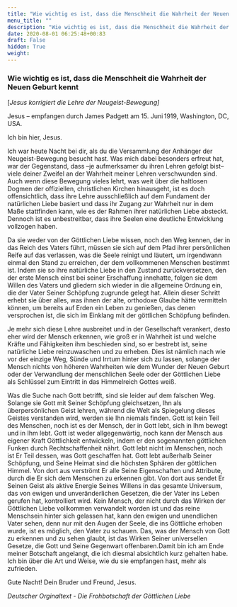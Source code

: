 ```yaml
---
title: "Wie wichtig es ist, dass die Menschheit die Wahrheit der Neuen Geburt kennt"
menu_title: ""
description: "Wie wichtig es ist, dass die Menschheit die Wahrheit der Neuen Geburt kennt"
date: 2020-08-01 06:25:48+00:83
draft: False
hidden: True
weight:
---
```

### Wie wichtig es ist, dass die Menschheit die Wahrheit der Neuen Geburt kennt

[*Jesus korrigiert die Lehre der Neugeist-Bewegung]*

Jesus – empfangen durch James Padgett am 15. Juni 1919, Washington, DC, USA.

Ich bin hier, Jesus.

Ich war heute Nacht bei dir, als du die Versammlung der Anhänger der Neugeist-Bewegung besucht hast. Was mich dabei besonders erfreut hat, war der Gegenstand, dass –je aufmerksamer du ihren Lehren gefolgt bist– viele deiner Zweifel an der Wahrheit meiner Lehren verschwunden sind. Auch wenn diese Bewegung vieles lehrt, was weit über die haltlosen Dogmen der offiziellen, christlichen Kirchen hinausgeht, ist es doch offensichtlich, dass ihre Lehre ausschließlich auf dem Fundament der natürlichen Liebe basiert und dass ihr Zugang zur Wahrheit nur in dem Maße stattfinden kann, wie es der Rahmen ihrer natürlichen Liebe absteckt. Dennoch ist es unbestreitbar, dass ihre Seelen eine deutliche Entwicklung vollzogen haben.

Da sie weder von der Göttlichen Liebe wissen, noch den Weg kennen, der in das Reich des Vaters führt, müssen sie sich auf dem Pfad ihrer persönlichen Reife auf das verlassen, was die Seele reinigt und läutert, um irgendwann einmal den Stand zu erreichen, der dem vollkommenen Menschen bestimmt ist. Indem sie so ihre natürliche Liebe in den Zustand zurückversetzen, den der erste Mensch einst bei seiner Erschaffung innehatte, folgen sie dem Willen des Vaters und gliedern sich wieder in die allgemeine Ordnung ein, die der Vater Seiner Schöpfung zugrunde gelegt hat. Allein dieser Schritt erhebt sie über alles, was ihnen der alte, orthodoxe Glaube hätte vermitteln können, um bereits auf Erden ein Leben zu genießen, das denen versprochen ist, die sich im Einklang mit der göttlichen Schöpfung befinden.

Je mehr sich diese Lehre ausbreitet und in der Gesellschaft verankert, desto eher wird der Mensch erkennen, wie groß er in Wahrheit ist und welche Kräfte und Fähigkeiten ihm beschieden sind, so er bestrebt ist, seine natürliche Liebe reinzuwaschen und zu erheben. Dies ist nämlich nach wie vor der einzige Weg, Sünde und Irrtum hinter sich zu lassen, solange der Mensch nichts von höheren Wahrheiten wie dem Wunder der Neuen Geburt oder der Verwandlung der menschlichen Seele oder der Göttlichen Liebe als Schlüssel zum Eintritt in das Himmelreich Gottes weiß.  

Was die Suche nach Gott betrifft, sind sie leider auf dem falschen Weg. Solange sie Gott mit Seiner Schöpfung gleichsetzen, Ihn als überpersönlichen Geist lehren, während die Welt als Spiegelung dieses Geistes verstanden wird, werden sie Ihn niemals finden. Gott ist kein Teil des Menschen, noch ist es der Mensch, der in Gott lebt, sich in Ihm bewegt und in Ihm lebt. Gott ist weder allgegenwärtig, noch kann der Mensch aus eigener Kraft Göttlichkeit entwickeln, indem er den sogenannten göttlichen Funken durch Rechtschaffenheit nährt. Gott lebt nicht im Menschen, noch ist Er Teil dessen, was Gott geschaffen hat. Gott lebt außerhalb Seiner Schöpfung, und Seine Heimat sind die höchsten Sphären der göttlichen Himmel. Von dort aus verströmt Er alle Seine Eigenschaften und Attribute, durch die Er sich dem Menschen zu erkennen gibt. Von dort aus sendet Er Seinen Geist als aktive Energie Seines Willens in das gesamte Universum, das von ewigen und unveränderlichen Gesetzen, die der Vater ins Leben gerufen hat, kontrolliert wird. Kein Mensch, der nicht durch das Wirken der Göttlichen Liebe vollkommen verwandelt worden ist und das reine Menschsein hinter sich gelassen hat, kann den ewigen und unendlichen Vater sehen, denn nur mit den Augen der Seele, die ins Göttliche erhoben wurde, ist es möglich, den Vater zu schauen. Das, was der Mensch von Gott zu erkennen und zu sehen glaubt, ist das Wirken Seiner universellen Gesetze, die Gott und Seine Gegenwart offenbaren.Damit bin ich am Ende meiner Botschaft angelangt, die ich diesmal absichtlich kurz gehalten habe. Ich bin über die Art und Weise, wie du sie empfangen hast, mehr als zufrieden.  

Gute Nacht! Dein Bruder und Freund, Jesus.

*Deutscher Orginaltext - Die Frohbotschaft der Göttlichen Liebe*
